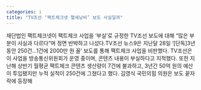 ```yaml
---
categories: i
title: "TV조선 ‘팩트체크넷 혈세낭비’ 보도 사실일까"
---
```

재단법인 팩트체크넷이 팩트체크 사업을 ‘부실’로 규정한 TV조선 보도에 대해 “많은 부분이 사실과 다르다”며 정면 반박하고 나섰다.TV조선 뉴스9은 지난달 28일 ‘[단독]3년 동안 250건…1건에 2000만 원 꼴’ 보도를 통해 팩트체크 사업을 비판했다. TV조선은 이 사업을 방송통신위원회가 운영 중이며, 콘텐츠 내용이 부실하다고 지적했다. 또한 지난해 상반기 월평균 팩트체크 콘텐츠 생산량이 7건에 불과하고, 3년간 50억 원의 예산이 투입됐지만 누적 실적이 250건에 그쳤다고 했다. 김영식 국민의힘 의원은 보도 끝자락에 등장해